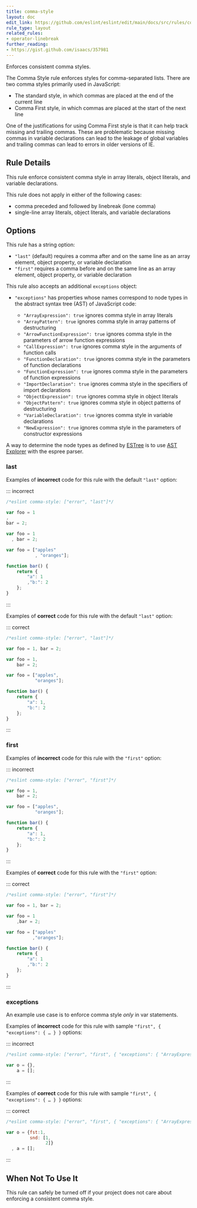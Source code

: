 ```yaml
---
title: comma-style
layout: doc
edit_link: https://github.com/eslint/eslint/edit/main/docs/src/rules/comma-style.md
rule_type: layout
related_rules:
- operator-linebreak
further_reading:
- https://gist.github.com/isaacs/357981
---
```


<!--FIXABLE-->

Enforces consistent comma styles.

The Comma Style rule enforces styles for comma-separated lists. There are two comma styles primarily used in JavaScript:

* The standard style, in which commas are placed at the end of the current line
* Comma First style, in which commas are placed at the start of the next line

One of the justifications for using Comma First style is that it can help track missing and trailing commas. These are problematic because missing commas in variable declarations can lead to the leakage of global variables and trailing commas can lead to errors in older versions of IE.

## Rule Details

This rule enforce consistent comma style in array literals, object literals, and variable declarations.

This rule does not apply in either of the following cases:

* comma preceded and followed by linebreak (lone comma)
* single-line array literals, object literals, and variable declarations

## Options

This rule has a string option:

* `"last"` (default) requires a comma after and on the same line as an array element, object property, or variable declaration
* `"first"` requires a comma before and on the same line as an array element, object property, or variable declaration

This rule also accepts an additional `exceptions` object:

* `"exceptions"` has properties whose names correspond to node types in the abstract syntax tree (AST) of JavaScript code:

    * `"ArrayExpression": true` ignores comma style in array literals
    * `"ArrayPattern": true` ignores comma style in array patterns of destructuring
    * `"ArrowFunctionExpression": true` ignores comma style in the parameters of arrow function expressions
    * `"CallExpression": true` ignores comma style in the arguments of function calls
    * `"FunctionDeclaration": true` ignores comma style in the parameters of function declarations
    * `"FunctionExpression": true` ignores comma style in the parameters of function expressions
    * `"ImportDeclaration": true` ignores comma style in the specifiers of import declarations
    * `"ObjectExpression": true` ignores comma style in object literals
    * `"ObjectPattern": true` ignores comma style in object patterns of destructuring
    * `"VariableDeclaration": true` ignores comma style in variable declarations
    * `"NewExpression": true` ignores comma style in the parameters of constructor expressions

A way to determine the node types as defined by [ESTree](https://github.com/estree/estree) is to use [AST Explorer](https://astexplorer.net/) with the espree parser.

### last

Examples of **incorrect** code for this rule with the default `"last"` option:

::: incorrect

```js
/*eslint comma-style: ["error", "last"]*/

var foo = 1
,
bar = 2;

var foo = 1
  , bar = 2;

var foo = ["apples"
           , "oranges"];

function bar() {
    return {
        "a": 1
        ,"b:": 2
    };
}
```

:::

Examples of **correct** code for this rule with the default `"last"` option:

::: correct

```js
/*eslint comma-style: ["error", "last"]*/

var foo = 1, bar = 2;

var foo = 1,
    bar = 2;

var foo = ["apples",
           "oranges"];

function bar() {
    return {
        "a": 1,
        "b:": 2
    };
}
```

:::

### first

Examples of **incorrect** code for this rule with the `"first"` option:

::: incorrect

```js
/*eslint comma-style: ["error", "first"]*/

var foo = 1,
    bar = 2;

var foo = ["apples",
           "oranges"];

function bar() {
    return {
        "a": 1,
        "b:": 2
    };
}
```

:::

Examples of **correct** code for this rule with the `"first"` option:

::: correct

```js
/*eslint comma-style: ["error", "first"]*/

var foo = 1, bar = 2;

var foo = 1
    ,bar = 2;

var foo = ["apples"
          ,"oranges"];

function bar() {
    return {
        "a": 1
        ,"b:": 2
    };
}
```

:::

### exceptions

An example use case is to enforce comma style *only* in var statements.

Examples of **incorrect** code for this rule with sample `"first", { "exceptions": { … } }` options:

::: incorrect

```js
/*eslint comma-style: ["error", "first", { "exceptions": { "ArrayExpression": true, "ObjectExpression": true } }]*/

var o = {},
    a = [];
```

:::

Examples of **correct** code for this rule with sample `"first", { "exceptions": { … } }` options:

::: correct

```js
/*eslint comma-style: ["error", "first", { "exceptions": { "ArrayExpression": true, "ObjectExpression": true } }]*/

var o = {fst:1,
         snd: [1,
               2]}
  , a = [];
```

:::

## When Not To Use It

This rule can safely be turned off if your project does not care about enforcing a consistent comma style.
